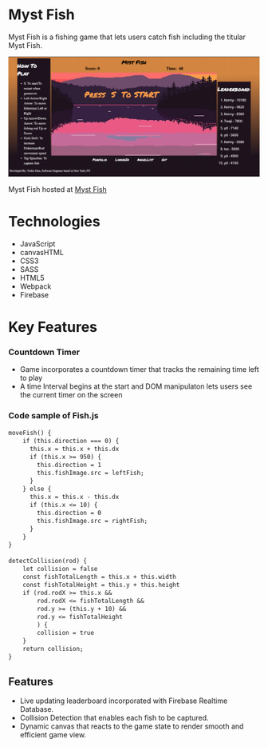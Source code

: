 # Myst Fish

Myst Fish is a fishing game that lets users catch fish including the titular Myst Fish. 

![game](src/assets/images/new-myst-fish-splash.png)

Myst Fish hosted at [Myst Fish](https://yorkisdiaz.com/Myst-Fish/)

# Technologies

* JavaScript
* canvasHTML
* CSS3
* SASS
* HTML5
* Webpack
* Firebase


# Key Features

### Countdown Timer

* Game incorporates a countdown timer that tracks the remaining time left to play
* A time Interval begins at the start and DOM manipulaton lets users see the current timer on the screen

### Code sample of Fish.js

```Js
moveFish() {
    if (this.direction === 0) {
      this.x = this.x + this.dx
      if (this.x >= 950) {
        this.direction = 1
        this.fishImage.src = leftFish;
      }
    } else {
      this.x = this.x - this.dx
      if (this.x <= 10) {
        this.direction = 0
        this.fishImage.src = rightFish;
      }
    }
}

detectCollision(rod) {
    let collision = false
    const fishTotalLength = this.x + this.width
    const fishTotalHeight = this.y + this.height
    if (rod.rodX >= this.x &&
        rod.rodX <= fishTotalLength &&
        rod.y >= (this.y + 10) &&
        rod.y <= fishTotalHeight
        ) {
        collision = true
    }
    return collision;
}
```

## Features

* Live updating leaderboard incorporated with Firebase Realtime Database.
* Collision Detection that enables each fish to be captured. 
* Dynamic canvas that reacts to the game state to render smooth and efficient game view.   
